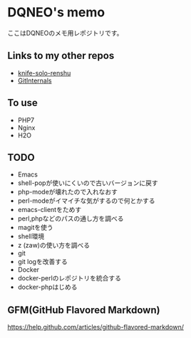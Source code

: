 # DQNEO's memo

ここはDQNEOのメモ用レポジトリです。

## Links to my other repos

* [knife-solo-renshu](https://github.com/DQNEO/knife-solo-renshu)
* [GitInternals](https://github.com/DQNEO/GitInternals)

## To use
* PHP7
* Nginx
* H2O

## TODO
* Emacs
 * shell-popが使いにくいので古いバージョンに戻す
 * php-modeが壊れたので入れなおす
 * perl-modeがイマイチな気がするので何とかする
 * emacs-clientをためす
 * perl,phpなどのパスの通し方を調べる
 * magitを使う
* shell環境
 * z (zaw)の使い方を調べる
* git
 * git logを改善する
* Docker
 * docker-perlのレポジトリを統合する
 * docker-phpはじめる
 
## GFM(GitHub Flavored Markdown)
https://help.github.com/articles/github-flavored-markdown/

